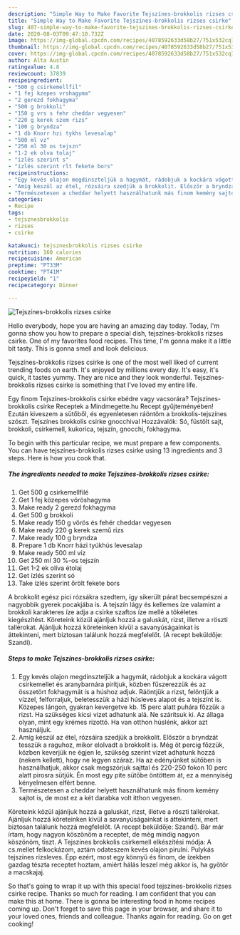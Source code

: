 ```yaml
---
description: "Simple Way to Make Favorite Tejszínes-brokkolis rizses csirke"
title: "Simple Way to Make Favorite Tejszínes-brokkolis rizses csirke"
slug: 407-simple-way-to-make-favorite-tejszines-brokkolis-rizses-csirke
date: 2020-08-03T09:47:10.732Z
image: https://img-global.cpcdn.com/recipes/4078592633d58b27/751x532cq70/tejszines-brokkolis-rizses-csirke-recept-foto.jpg
thumbnail: https://img-global.cpcdn.com/recipes/4078592633d58b27/751x532cq70/tejszines-brokkolis-rizses-csirke-recept-foto.jpg
cover: https://img-global.cpcdn.com/recipes/4078592633d58b27/751x532cq70/tejszines-brokkolis-rizses-csirke-recept-foto.jpg
author: Alta Austin
ratingvalue: 4.8
reviewcount: 37839
recipeingredient:
- "500 g csirkemellfil"
- "1 fej kzepes vrshagyma"
- "2 gerezd fokhagyma"
- "500 g brokkoli"
- "150 g vrs s fehr cheddar vegyesen"
- "220 g kerek szem rizs"
- "100 g bryndza"
- "1 db Knorr hzi tykhs levesalap"
- "500 ml vz"
- "250 ml 30 os tejszn"
- "1-2 ek olva tolaj"
- "ízlés szerint s"
- "ízlés szerint rlt fekete bors"
recipeinstructions:
- "Egy kevés olajon megdinszteljük a hagymát, rádobjuk a kockára vágott csirkemellet és aranybarnára pirítjuk, közben fűszerezzük és az összetört fokhagymát is a húshoz adjuk. Ráöntjük a rizst, felöntjük a vízzel, felforraljuk, beletesszük a házi húsleves alapot és a tejszínt is. Közepes lángon, gyakran kevergetve kb. 15 perc alatt puhára főzzük a rizst. Ha szükséges kicsi vizet adhatunk alá. Ne szárítsuk ki. Az állaga olyan, mint egy krémes rizottó. Ha van otthon húslénk, akkor azt használjuk."
- "Amíg készül az étel, rózsáira szedjük a brokkolit. Először a bryndzát tesszük a raguhoz, mikor elolvadt a brokkolit is. Még öt percig főzzük, közben keverjük ne égjen le, szükség szerint vizet adhatunk hozzá (nekem kellett), hogy ne legyen száraz. Ha az edényünket sütőben is használhatjuk, akkor csak megszórjuk sajttal és 220-250 fokon 10 perc alatt pirosra sütjük. Én most egy pite sütőbe öntöttem át, ez a mennyiség kényelmesen elfért benne."
- "Természetesen a cheddar helyett használhatunk más finom kemény sajtot is, de most ez a két darabka volt itthon vegyesen."
categories:
- Recipe
tags:
- tejsznesbrokkolis
- rizses
- csirke

katakunci: tejsznesbrokkolis rizses csirke 
nutrition: 160 calories
recipecuisine: American
preptime: "PT33M"
cooktime: "PT41M"
recipeyield: "1"
recipecategory: Dinner

---
```



![Tejszínes-brokkolis rizses csirke](https://img-global.cpcdn.com/recipes/4078592633d58b27/751x532cq70/tejszines-brokkolis-rizses-csirke-recept-foto.jpg)

Hello everybody, hope you are having an amazing day today. Today, I'm gonna show you how to prepare a special dish, tejszínes-brokkolis rizses csirke. One of my favorites food recipes. This time, I'm gonna make it a little bit tasty. This is gonna smell and look delicious.

Tejszínes-brokkolis rizses csirke is one of the most well liked of current trending foods on earth. It's enjoyed by millions every day. It's easy, it's quick, it tastes yummy. They are nice and they look wonderful. Tejszínes-brokkolis rizses csirke is something that I've loved my entire life.

Egy finom Tejszínes-brokkolis csirke ebédre vagy vacsorára? Tejszínes-brokkolis csirke Receptek a Mindmegette.hu Recept gyűjteményében! Ezután kiveszem a sütőből, és egyenletesen ráöntöm a brokkolis-tejszínes szószt. Tejszínes brokkolis csirke gnocchival Hozzávalók: Só, füstölt sajt, brokkoli, csirkemell, kukorica, tejszín, gnocchi, fokhagyma.


To begin with this particular recipe, we must prepare a few components. You can have tejszínes-brokkolis rizses csirke using 13 ingredients and 3 steps. Here is how you cook that.

<!--inarticleads1-->

##### The ingredients needed to make Tejszínes-brokkolis rizses csirke:

1. Get 500 g csirkemellfilé
1. Get 1 fej közepes vöröshagyma
1. Make ready 2 gerezd fokhagyma
1. Get 500 g brokkoli
1. Make ready 150 g vörös és fehér cheddar vegyesen
1. Make ready 220 g kerek szemű rizs
1. Make ready 100 g bryndza
1. Prepare 1 db Knorr házi tyúkhús levesalap
1. Make ready 500 ml víz
1. Get 250 ml 30 %-os tejszín
1. Get 1-2 ek olíva étolaj
1. Get ízlés szerint só
1. Take ízlés szerint őrölt fekete bors


A brokkolit egész pici rózsákra szedtem, így sikerült párat becsempészni a nagyobbik gyerek pocakjába is. A tejszín lágy és kellemes íze valamint a brokkoli karakteres íze adja a csirke szaftos íze mellé a tökéletes kiegészítést. Köreteink közül ajánljuk hozzá a galuskát, rizst, illetve a röszti tallérokat. Ajánljuk hozzá köreteinken kívül a savanyúságainkat is áttekinteni, mert biztosan találunk hozzá megfelelőt. (A recept beküldője: Szandi). 

<!--inarticleads2-->

##### Steps to make Tejszínes-brokkolis rizses csirke:

1. Egy kevés olajon megdinszteljük a hagymát, rádobjuk a kockára vágott csirkemellet és aranybarnára pirítjuk, közben fűszerezzük és az összetört fokhagymát is a húshoz adjuk. Ráöntjük a rizst, felöntjük a vízzel, felforraljuk, beletesszük a házi húsleves alapot és a tejszínt is. Közepes lángon, gyakran kevergetve kb. 15 perc alatt puhára főzzük a rizst. Ha szükséges kicsi vizet adhatunk alá. Ne szárítsuk ki. Az állaga olyan, mint egy krémes rizottó. Ha van otthon húslénk, akkor azt használjuk.
1. Amíg készül az étel, rózsáira szedjük a brokkolit. Először a bryndzát tesszük a raguhoz, mikor elolvadt a brokkolit is. Még öt percig főzzük, közben keverjük ne égjen le, szükség szerint vizet adhatunk hozzá (nekem kellett), hogy ne legyen száraz. Ha az edényünket sütőben is használhatjuk, akkor csak megszórjuk sajttal és 220-250 fokon 10 perc alatt pirosra sütjük. Én most egy pite sütőbe öntöttem át, ez a mennyiség kényelmesen elfért benne.
1. Természetesen a cheddar helyett használhatunk más finom kemény sajtot is, de most ez a két darabka volt itthon vegyesen.


Köreteink közül ajánljuk hozzá a galuskát, rizst, illetve a röszti tallérokat. Ajánljuk hozzá köreteinken kívül a savanyúságainkat is áttekinteni, mert biztosan találunk hozzá megfelelőt. (A recept beküldője: Szandi). Bár már írtam, hogy nagyon köszönöm a receptet, de még mindig nagyon köszönöm, tiszt. A Tejszínes brokkolis csirkemell elkészítési módja: A cs.mellet felkockázom, aztám odateszem kevés olajon pirulni. Pulykás tejszínes rizsleves. Épp ezért, most egy könnyű és finom, de ízekben gazdag tészta receptet hoztam, amiért hálás leszel még akkor is, ha gyötör a macskajaj. 

So that's going to wrap it up with this special food tejszínes-brokkolis rizses csirke recipe. Thanks so much for reading. I am confident that you can make this at home. There is gonna be interesting food in home recipes coming up. Don't forget to save this page in your browser, and share it to your loved ones, friends and colleague. Thanks again for reading. Go on get cooking!
